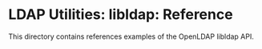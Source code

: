 
LDAP Utilities: libldap: Reference
==================================

This directory contains references examples of the OpenLDAP libldap API.

